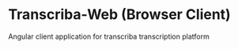 # Transcriba-Web (Browser Client)

Angular client application for transcriba transcription platform
